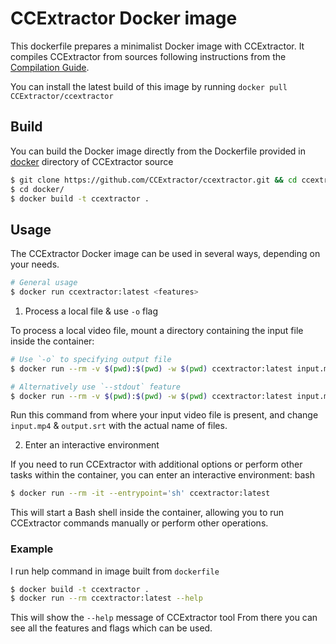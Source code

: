 # CCExtractor Docker image

This dockerfile prepares a minimalist Docker image with CCExtractor. It compiles CCExtractor from sources following instructions from the [Compilation Guide](https://github.com/CCExtractor/ccextractor/blob/master/docs/COMPILATION.MD).

You can install the latest build of this image by running `docker pull CCExtractor/ccextractor`

## Build

You can build the Docker image directly from the Dockerfile provided in [docker](https://github.com/CCExtractor/ccextractor/tree/master/docker) directory of CCExtractor source

```bash
$ git clone https://github.com/CCExtractor/ccextractor.git && cd ccextractor
$ cd docker/
$ docker build -t ccextractor .
```

## Usage

The CCExtractor Docker image can be used in several ways, depending on your needs.

```bash
# General usage
$ docker run ccextractor:latest <features>
```

1. Process a local file & use `-o` flag

To process a local video file, mount a directory containing the input file inside the container:

```bash
# Use `-o` to specifying output file
$ docker run --rm -v $(pwd):$(pwd) -w $(pwd) ccextractor:latest input.mp4 -o output.srt

# Alternatively use `--stdout` feature
$ docker run --rm -v $(pwd):$(pwd) -w $(pwd) ccextractor:latest input.mp4 --stdout > output.srt
```

Run this command from where your input video file is present, and change `input.mp4` & `output.srt` with the actual name of files.

2. Enter an interactive environment

If you need to run CCExtractor with additional options or perform other tasks within the container, you can enter an interactive environment:
bash

```bash
$ docker run --rm -it --entrypoint='sh' ccextractor:latest
```

This will start a Bash shell inside the container, allowing you to run CCExtractor commands manually or perform other operations.

### Example

I run help command in image built from `dockerfile`

```bash
$ docker build -t ccextractor .
$ docker run --rm ccextractor:latest --help
```

This will show the `--help` message of CCExtractor tool
From there you can see all the features and flags which can be used.
